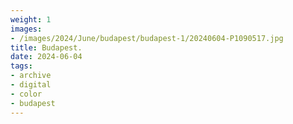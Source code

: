 ```yaml
---
weight: 1
images:
- /images/2024/June/budapest/budapest-1/20240604-P1090517.jpg
title: Budapest.
date: 2024-06-04
tags:
- archive
- digital
- color
- budapest
---
```


